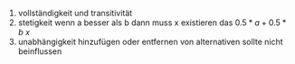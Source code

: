 1. vollständigkeit und transitivität 
2. stetigkeit wenn a besser als b dann muss x existieren das $0.5*a+0.5*b~x$
3. unabhängigkeit hinzufügen oder entfernen von alternativen sollte nicht beinflussen
